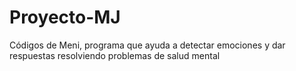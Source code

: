 # Proyecto-MJ
Códigos de Meni, programa que ayuda a detectar emociones y dar respuestas resolviendo problemas de salud mental
